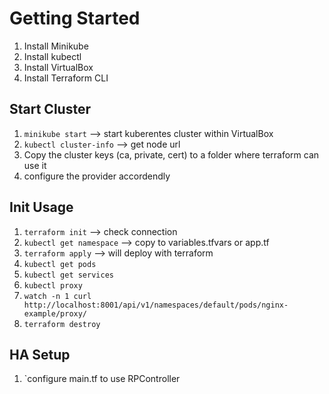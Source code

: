 # Getting Started
1. Install Minikube
2. Install kubectl
3. Install VirtualBox
4. Install Terraform CLI

## Start Cluster
1. `minikube start` --> start kuberentes cluster within VirtualBox
2.  `kubectl cluster-info`  --> get node url
3. Copy the cluster keys (ca, private, cert) to a folder where terraform can use it
4. configure the provider accordendly

## Init Usage
1. `terraform init` --> check connection
2. `kubectl get namespace` --> copy to variables.tfvars or app.tf
3. `terraform apply` --> will deploy with terraform
4. `kubectl get pods`
5. `kubectl get services`
7. `kubectl proxy`
8. `watch -n 1 curl http://localhost:8001/api/v1/namespaces/default/pods/nginx-example/proxy/`
9. `terraform destroy`

## HA Setup
1. `configure main.tf to use RPController
